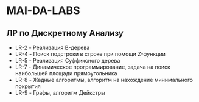 # MAI-DA-LABS
## ЛР по Дискретному Анализу
- LR-2 - Реализация B-дерева
- LR-4 - Поиск подстроки в строке при помощи Z-функции
- LR-5 - Реализация Суффиксного дерева
- LR-7 - Динамическое программирование, задача на поиск наибольшей площади прямоугольника
- LR-8 - Жадные алгоритмы, алгоритм на нахождение минимального покрытия
- LR-9 - Графы, алгоритм Дейкстры
